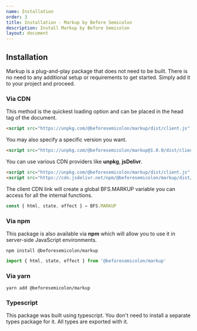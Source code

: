 ```yaml
---
name: Installation
order: 3
title: Installation - Markup by Before Semicolon
description: Install Markup by Before Semicolon
layout: document
---
```


## Installation

Markup is a plug-and-play package that does not need to be built. There is no need to any additional setup or requirements to get started. Simply add it to your project and proceed.

### Via CDN

This method is the quickest loading option and can be placed in the head tag of the document.

```html
<script src="https://unpkg.com/@beforesemicolon/markup/dist/client.js" />
```

You may also specify a specific version you want.

```html
<script src="https://unpkg.com/@beforesemicolon/markup@1.0.0/dist/client.js" />
```

You can use various CDN providers like **unpkg**, **jsDelivr**.

```html
<script src="https://unpkg.com/@beforesemicolon/markup/dist/client.js" />
<script src="https://cdn.jsdelivr.net/npm/@beforesemicolon/markup/dist/client.js" />
```

The client CDN link will create a global BFS.MARKUP variable you can access for all the internal functions.

```javascript
const { html, state, effect } = BFS.MARKUP
```

### Via npm

This package is also available via **npm** which will allow you to use it in server-side JavaScript environments.

```
npm install @beforesemicolon/markup
```

```javascript
import { html, state, effect } from '@beforesemicolon/markup'
```

### Via yarn

```
yarn add @beforesemicolon/markup
```

### Typescript

This package was built using typescript. You don't need to install a separate types package for it. All types are exported with it.
